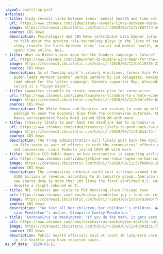```yaml
---
layout: bootstrap-post
articles:
- title: Study reveals links between teens' mental health and time online
  url: https://www.cbsnews.com/video/study-reveals-links-between-teens-mental-health-and-time-online/
  image: https://cbsnews2.cbsistatic.com/hub/i/r/2020/03/11/528d477d-ee98-49df-abc4-ee43a55873d7/thumbnail/1200x630/7f72ac8b1b6288addd0b273d458a3872/0311-ctm-teenstech-damour-2045800-640x360.jpg
  source: CBS News
  description: Psychologist and CBS News contributor Lisa Damour joins “CBS This Morning”
    to talk about the growing role technology plays in the lives of teenagers. A recent
    study reveals the links between teens’ social and mental health, and how they
    spend time online. Nea…
- title: What do Biden's wins mean for the Sanders campaign's future?
  url: https://www.cbsnews.com/video/what-do-bidens-wins-mean-for-the-sanders-campaigns-future/
  image: https://cbsnews1.cbsistatic.com/hub/i/r/2020/03/11/b9110736-2286-42eb-b5f2-b6fe9d16f5a8/thumbnail/1200x630/b41dcfc866f896afeb9cffd2bb51155c/0311-ctm-primaryanalysis-mook-2045780-640x360.jpg
  source: CBS News
  description: As of Tuesday night’s primary elections, former Vice President Joe
    Biden leads Vermont Senator Bernie Sanders by 150 delegates, making it a difficult
    road ahead for the latter campaign. Sanders supporter Rep. Alexandria Ocasio-Cortez
    called it a “tough night”…
- title: Lawmakers scramble to create economic plan for coronavirus
  url: https://www.cbsnews.com/video/lawmakers-scramble-to-create-economic-plan-for-coronavirus/
  image: https://cbsnews2.cbsistatic.com/hub/i/r/2020/03/11/b9bfc59e-ba55-438a-8841-09b8813b8194/thumbnail/1200x630/0c01a361ca394ff486a1a86cc2b61c8b/0311-cbsnam-lawmakersscramble-2045776-640x360.jpg
  source: CBS News
  description: The White House and Congress are rushing to come up with a stimulus
    package to ease the economic blow from the coronavirus outbreak. CBS News White
    House correspondent Paula Reid joined CBSN AM with more.
- title: Treasury likely to push back tax deadline due to coronavirus
  url: https://www.cbsnews.com/video/treasury-likely-to-push-back-tax-deadline-due-to-coronavirus/
  image: https://cbsnews3.cbsistatic.com/hub/i/r/2020/03/11/4a8a4c7b-ffc0-45bb-b17d-3018768e1e56/thumbnail/1200x630/31a0cc44f5385892639535a5a8399dcc/0311-cbsnam-taxdeadline-2045771-640x360.jpg
  source: CBS News
  description: The Trump administration will likely push back the April 15 deadline
    to file taxes as part of efforts to curb the coronavirus' effects on U.S. households
    and businesses. Laura Podesta joined CBSN AM with more.
- title: JetBlue CEO Robin Hayes on how coronavirus is impacting airlines
  url: https://www.cbsnews.com/video/jetblue-ceo-robin-hayes-on-how-coronavirus-is-impacting-airlines/
  image: https://cbsnews1.cbsistatic.com/hub/i/r/2020/03/11/37f08b09-1b95-4641-bfb4-52ad28c4f760/thumbnail/1200x630/b7104eb2e7e1614e880e74fbae919d76/0311-ctm-hayesflying-hayes-2045765-640x360.jpg
  source: CBS News
  description: The coronavirus outbreak could cost airlines around the globe over
    $100 billion in revenue, according to an industry group. American airline JetBlue
    saw shares drop by more than 20% since the first confirmed U.S. case in January,
    despite a slight rebound on T…
- title: NFL releases gun violence PSA honoring slain Chicago teen
  url: https://www.cbsnews.com/news/hadiya-pendleton-jay-z-team-roc-release-gun-violence-psa/
  image: https://cbsnews1.cbsistatic.com/hub/i/r/2014/06/25/297a3e80-fc14-4308-939d-df50fdd53cc6/thumbnail/1200x630/2459e03cd7bedaa5965ada585590a7e1/hadiyapendletonap763026092998fullwidth.jpg
  source: CBS News
  description: '"We lost all her children, her children''s children. We lost generations,"
    said Pendleton''s mother, Cleopatra Cowley-Pendleton.'
- title: 'Coronavirus in Washington: "If you do the math, it gets very disturbing"'
  url: https://www.cbsnews.com/news/coronavirus-washington-seattle-nursing-home-possible-ban-on-gatherings/
  image: https://cbsnews3.cbsistatic.com/hub/i/r/2020/03/11/43391831-7264-4b9a-b199-1bf7fc5d5f59/thumbnail/1200x630/2a2fcfd7d99394cd78f308878d6a6b94/washington-coronavirus.jpg
  source: CBS News
  description: Public health officials said at least 10 long-term care facilities
    in the Seattle area have reported cases.
as_of_date: '2020-03-11'
---
```


